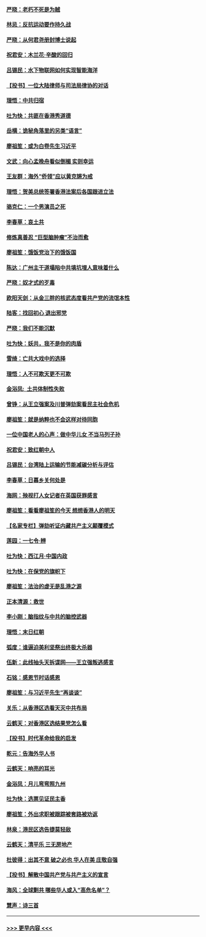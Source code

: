 #### [严晓：老朽不死是为贼](../pages/nsc993/n11712910.md?t=12111122) 
#### [林忌：反抗运动要作持久战](../pages/nsc993/n11712623.md?t=12111122) 
#### [严晓：从何君尧册封博士说起](../pages/nsc993/n11712465.md?t=12111122) 
#### [祝君安：木兰花·辛酸的回归](../pages/nsc993/n11712381.md?t=12111122) 
#### [吕锡民：水下物联网如何实现智能海洋](../pages/nsc993/n11711158.md?t=12111122) 
#### [【投书】一位大陆律师与司法局律协的对话](../pages/nsc993/n11709675.md?t=12111122) 
#### [理悟：中共归宿](../pages/nsc993/n11710059.md?t=12111122) 
#### [吐为快：共匪在香港秀道德](../pages/nsc993/n11709979.md?t=12111122) 
#### [岳横：诡秘角落里的另类“语言”](../pages/nsc993/n11709792.md?t=12111122) 
#### [廖祖笙：或为白卷先生习近平](../pages/nsc993/n11708330.md?t=12111122) 
#### [文武：向心孟晚舟看似倒楣 实则幸运](../pages/nsc993/n11708236.md?t=12111122) 
#### [王友群：海外“侨领”应以黄克锵为戒](../pages/nsc993/n11706176.md?t=12111122) 
#### [理悟：贺美总统签署香港法案后各国跟进立法](../pages/nsc993/n11706853.md?t=12111122) 
#### [骆克仁：一个男演员之死](../pages/nsc993/n11706677.md?t=12111122) 
#### [李春草：哀土共](../pages/nsc993/n11706255.md?t=12111122) 
#### [修炼真善忍 “巨型脑肿瘤”不治而愈](../pages/nsc993/n11705340.md?t=12111122) 
#### [廖祖笙：饿饭党治下的饿饭国](../pages/nsc993/n11705085.md?t=12111122) 
#### [陈达：广州主干道塌陷中共填坑埋人意味着什么](../pages/nsc993/n11705046.md?t=12111122) 
#### [严晓：奴才式的歹毒](../pages/nsc993/n11704826.md?t=12111122) 
#### [欧阳天剑：从金三胖的核武态度看共产党的流氓本性](../pages/nsc993/n11702238.md?t=12111122) 
#### [陆客：找回初心 退出邪党](../pages/nsc993/n11702213.md?t=12111122) 
#### [严晓：我们不能沉默](../pages/nsc993/n11702110.md?t=12111122) 
#### [吐为快：妖共，我不是你的肉盾](../pages/nsc993/n11701366.md?t=12111122) 
#### [雪绮：亡共大戏中的选择](../pages/nsc993/n11699922.md?t=12111122) 
#### [理悟：人不可欺天更不可欺](../pages/nsc993/n11699657.md?t=12111122) 
#### [金浴凤:  土共体制性失败](../pages/nsc993/n11699361.md?t=12111122) 
#### [曾铮：从王立强案及川普弹劾案看民主社会危机](../pages/nsc993/n11699318.md?t=12111122) 
#### [廖祖笙：就是纳粹也不会这样对待同胞](../pages/nsc993/n11697658.md?t=12111122) 
#### [一位中国老人的心声：做中华儿女 不当马列子孙](../pages/nsc993/n11697525.md?t=12111122) 
#### [祝君安：致红朝中人](../pages/nsc993/n11697518.md?t=12111122) 
#### [吕锡民：台湾陆上运输的节能减碳分析与评估](../pages/nsc993/n11694983.md?t=12111122) 
#### [李春草：日暮乡关何处是](../pages/nsc993/n11694805.md?t=12111122) 
#### [海网：殃视打人女记者在英国获罪感言](../pages/nsc993/n11693832.md?t=12111122) 
#### [廖祖笙：看看廖祖笙的今天 想想香港人的明天](../pages/nsc993/n11693707.md?t=12111122) 
#### [【名家专栏】弹劾听证内藏共产主义颠覆模式](../pages/nsc993/n11693563.md?t=12111122) 
#### [莲园：一七令‧辨](../pages/nsc993/n11692558.md?t=12111122) 
#### [吐为快：西江月·中国内政](../pages/nsc993/n11692071.md?t=12111122) 
#### [吐为快：在保党的旗帜下](../pages/nsc993/n11691188.md?t=12111122) 
#### [廖祖笙：法治的虚无是乱港之源](../pages/nsc993/n11690605.md?t=12111122) 
#### [正本清源：救世](../pages/nsc993/n11689134.md?t=12111122) 
#### [李小刚：脑指纹与中共的脑控武器](../pages/nsc993/n11688900.md?t=12111122) 
#### [理悟：末日红朝](../pages/nsc993/n11688829.md?t=12111122) 
#### [弧度：谁逼迫美利坚祭出终极大杀器](../pages/nsc993/n11688735.md?t=12111122) 
#### [伍新：此线抽头天拆谍网——王立强叛逃感言](../pages/nsc993/n11687981.md?t=12111122) 
#### [石铭：感恩节时话感恩](../pages/nsc993/n11687568.md?t=12111122) 
#### [廖祖笙：与习近平先生“再谈谈”](../pages/nsc993/n11687005.md?t=12111122) 
#### [关乐：从香港区选看天灭中共布局](../pages/nsc993/n11686647.md?t=12111122) 
#### [云鹤天：对香港区选结果党怎么看](../pages/nsc993/n11686216.md?t=12111122) 
#### [【投书】时代革命给我的启发](../pages/nsc993/n11684287.md?t=12111122) 
#### [乾元：告海外华人书](../pages/nsc993/n11684044.md?t=12111122) 
#### [云鹤天：响亮的耳光](../pages/nsc993/n11684254.md?t=12111122) 
#### [金浴凤：月儿弯弯照九州](../pages/nsc993/n11684231.md?t=12111122) 
#### [吐为快：选票见证民主香](../pages/nsc993/n11684206.md?t=12111122) 
#### [廖祖笙：外出求职被跟踪被套路被劝返](../pages/nsc993/n11683874.md?t=12111122) 
#### [林泉：港民区选告捷莫轻敌](../pages/nsc993/n11683930.md?t=12111122) 
#### [云鹤天：清平乐 三无房地产](../pages/nsc993/n11681521.md?t=12111122) 
#### [杜彼得：出其不意 破之必也 华人在美 庄敬自强](../pages/nsc993/n11679554.md?t=12111122) 
#### [【投书】解散中国共产党与共产主义的宣言](../pages/nsc993/n11679177.md?t=12111122) 
#### [海风：全球剿共 哪些华人或入“高危名单”？](../pages/nsc993/n11678617.md?t=12111122) 
#### [慧声：诗三首](../pages/nsc993/n11678848.md?t=12111122) 

----
#### [ >>> 更早内容 <<< ](../indexes/nsc993-earlier.md)
